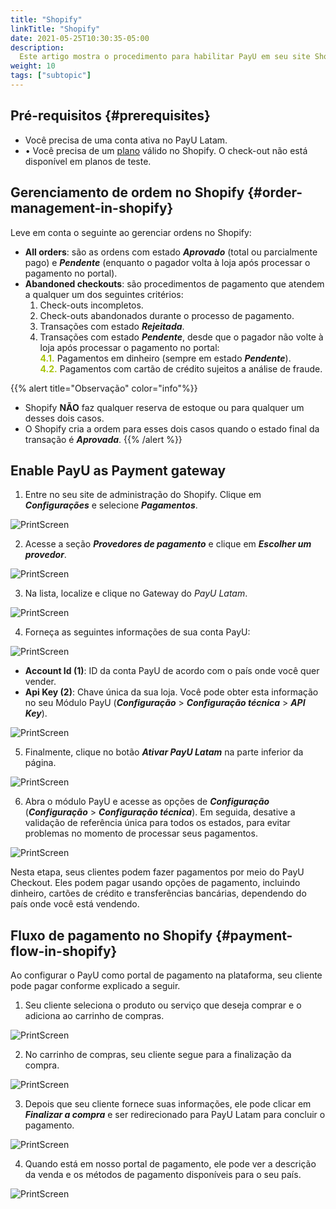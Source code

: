 ```yaml
---
title: "Shopify"
linkTitle: "Shopify"
date: 2021-05-25T10:30:35-05:00
description:
  Este artigo mostra o procedimento para habilitar PayU em seu site Shopify. 
weight: 10
tags: ["subtopic"]
---
```


## Pré-requisitos {#prerequisites}
* Você precisa de uma conta ativa no PayU Latam.
* •	Você precisa de um [plano](https://www.shopify.com/pricing) válido no Shopify. O check-out não está disponível em planos de teste.

## Gerenciamento de ordem no Shopify {#order-management-in-shopify}
Leve em conta o seguinte ao gerenciar ordens no Shopify:
* **All orders**: são as ordens com estado _**Aprovado**_ (total ou parcialmente pago) e _**Pendente**_ (enquanto o pagador volta à loja após processar o pagamento no portal).
* **Abandoned checkouts**: são procedimentos de pagamento que atendem a qualquer um dos seguintes critérios:
  1. Check-outs incompletos.
  2. Check-outs abandonados durante o processo de pagamento.
  3. Transações com estado _**Rejeitada**_.
  4. Transações com estado _**Pendente**_, desde que o pagador não volte à loja após processar o pagamento no portal:<br>
    <span style="color: #A6C307;font-weight: bold;">4.1.</span> Pagamentos em dinheiro (sempre em estado _**Pendente**_).<br>
    <span style="color: #A6C307;font-weight: bold;">4.2.</span> Pagamentos com cartão de crédito sujeitos a análise de fraude.

{{% alert title="Observação" color="info"%}}
* Shopify **NÃO** faz qualquer reserva de estoque ou para qualquer um desses dois casos.
* O Shopify cria a ordem para esses dois casos quando o estado final da transação é _**Aprovada**_.
{{% /alert %}}

## Enable PayU as Payment gateway
1. Entre no seu site de administração do Shopify. Clique em _**Configurações**_ e selecione _**Pagamentos**_.
 
![PrintScreen](/assets/Shopify/Shopify_01_pt.png)

2. Acesse a seção _**Provedores de pagamento**_ e clique em _**Escolher um provedor**_.

![PrintScreen](/assets/Shopify/Shopify_02_pt.png)

3. Na lista, localize e clique no Gateway do _PayU Latam_. 

![PrintScreen](/assets/Shopify/Shopify_03_pt.png)

4. Forneça as seguintes informações de sua conta PayU:

![PrintScreen](/assets/Shopify/Shopify_04_pt.png)

* **Account Id (1)**: ID da conta PayU de acordo com o país onde você quer vender.
* **Api Key (2)**: Chave única da sua loja. Você pode obter esta informação no seu Módulo PayU (**_Configuração_** > **_Configuração técnica_** > **_API Key_**).

![PrintScreen](/assets/Shopify/Shopify_05_pt.png)

5. Finalmente, clique no botão _**Ativar PayU Latam**_ na parte inferior da página.

![PrintScreen](/assets/Shopify/Shopify_06_pt.png)

6. Abra o módulo PayU e acesse as opções de _**Configuração**_ (**_Configuração_** > **_Configuração técnica_**). Em seguida, desative a validação de referência única para todos os estados, para evitar problemas no momento de processar seus pagamentos.

![PrintScreen](/assets/Shopify/Shopify_07_pt.png)

Nesta etapa, seus clientes podem fazer pagamentos por meio do PayU Checkout. Eles podem pagar usando opções de pagamento, incluindo dinheiro, cartões de crédito e transferências bancárias, dependendo do país onde você está vendendo.

## Fluxo de pagamento no Shopify {#payment-flow-in-shopify}
Ao configurar o PayU como portal de pagamento na plataforma, seu cliente pode pagar conforme explicado a seguir.

1. Seu cliente seleciona o produto ou serviço que deseja comprar e o adiciona ao carrinho de compras.

![PrintScreen](/assets/Shopify/Shopify_08_pt.png)

2. No carrinho de compras, seu cliente segue para a finalização da compra.

![PrintScreen](/assets/Shopify/Shopify_09_pt.png)

3. Depois que seu cliente fornece suas informações, ele pode clicar em _**Finalizar a compra**_ e ser redirecionado para PayU Latam para concluir o pagamento.

![PrintScreen](/assets/Shopify/Shopify_10_pt.png)

4. Quando está em nosso portal de pagamento, ele pode ver a descrição da venda e os métodos de pagamento disponíveis para o seu país.

![PrintScreen](/assets/Shopify/Shopify_11_pt.png)